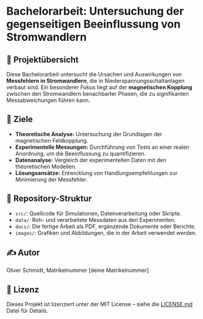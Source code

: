 # Bachelorarbeit: Untersuchung der gegenseitigen Beeinflussung von Stromwandlern

## 📝 Projektübersicht

Diese Bachelorarbeit untersucht die Ursachen und Auswirkungen von **Messfehlern in Stromwandlern**, die in Niederspannungsschaltanlagen verbaut sind. Ein besonderer Fokus liegt auf der **magnetischen Kopplung** zwischen den Stromwandlern benachbarter Phasen, die zu signifikanten Messabweichungen führen kann.

## 🎯 Ziele

* **Theoretische Analyse:** Untersuchung der Grundlagen der magnetischen Feldkopplung.
* **Experimentelle Messungen:** Durchführung von Tests an einer realen Anordnung, um die Beeinflussung zu quantifizieren.
* **Datenanalyse:** Vergleich der experimentellen Daten mit den theoretischen Modellen.
* **Lösungsansätze:** Entwicklung von Handlungsempfehlungen zur Minimierung der Messfehler.

## 📁 Repository-Struktur

* `src/`: Quellcode für Simulationen, Datenverarbeitung oder Skripte.
* `data/`: Roh- und verarbeitete Messdaten aus den Experimenten.
* `docs/`: Die fertige Arbeit als PDF, ergänzende Dokumente oder Berichte.
* `images/`: Grafiken und Abbildungen, die in der Arbeit verwendet werden.

## ✍️ Autor

Oliver Schmidt, Matrikelnummer [deine Matrikelnummer]

## 📜 Lizenz

Dieses Projekt ist lizenziert unter der MIT License – siehe die [LICENSE.md](LICENSE.md) Datei für Details.
